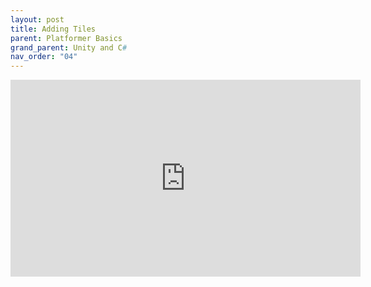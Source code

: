 ```yaml
---
layout: post
title: Adding Tiles
parent: Platformer Basics
grand_parent: Unity and C#
nav_order: "04"
---
```


<iframe width="560" height="315" src="https://www.youtube.com/embed/67XqDraKfSc" title="YouTube video player" frameborder="0" allow="accelerometer; autoplay; clipboard-write; encrypted-media; gyroscope; picture-in-picture" allowfullscreen></iframe>
